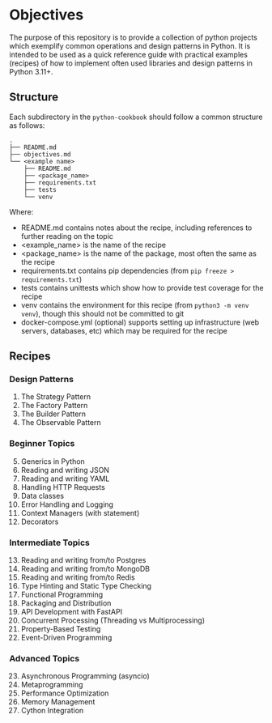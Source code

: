 # Objectives

The purpose of this repository is to provide a collection of python projects which exemplify common operations and
design patterns in Python. It is intended to be used as a quick reference guide with practical examples (recipes) of
how to implement often used libraries and design patterns in Python 3.11+.

## Structure

Each subdirectory in the `python-cookbook` should follow a common structure as follows:
```
.
├── README.md
├── objectives.md
└── <example name>
    ├── README.md
    ├── <package_name>
    ├── requirements.txt
    ├── tests  
    └── venv
```
Where:
- README.md contains notes about the recipe, including references to further reading on the topic
- <example_name> is the name of the recipe
- <package_name> is the name of the package, most often the same as the recipe
- requirements.txt contains pip dependencies (from `pip freeze > requirements.txt`)
- tests contains unittests which show how to provide test coverage for the recipe
- venv contains the environment for this recipe (from `python3 -m venv venv`), though this should not be committed to git
- docker-compose.yml (optional) supports setting up infrastructure (web servers, databases, etc) which may be required for the recipe

## Recipes

### Design Patterns
1. The Strategy Pattern
2. The Factory Pattern
3. The Builder Pattern
4. The Observable Pattern

### Beginner Topics
5. Generics in Python
6. Reading and writing JSON
7. Reading and writing YAML
8. Handling HTTP Requests
9. Data classes
10. Error Handling and Logging
11. Context Managers (with statement)
12. Decorators

### Intermediate Topics
13. Reading and writing from/to Postgres
14. Reading and writing from/to MongoDB
15. Reading and writing from/to Redis
16. Type Hinting and Static Type Checking
17. Functional Programming
18. Packaging and Distribution
19. API Development with FastAPI
20. Concurrent Processing (Threading vs Multiprocessing)
21. Property-Based Testing
22. Event-Driven Programming

### Advanced Topics
23. Asynchronous Programming (asyncio)
24. Metaprogramming
25. Performance Optimization
26. Memory Management
27. Cython Integration
